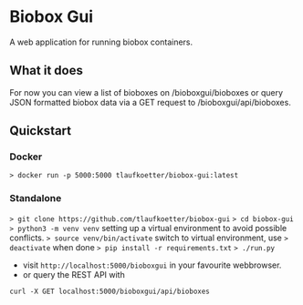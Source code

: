 # Biobox Gui

A web application for running biobox containers.

## What it does

For now you can view a list of bioboxes on /bioboxgui/bioboxes or query JSON formatted biobox data via a GET request to /bioboxgui/api/bioboxes.

## Quickstart

### Docker

``> docker run -p 5000:5000 tlaufkoetter/biobox-gui:latest``

### Standalone

``> git clone https://github.com/tlaufkoetter/biobox-gui``
``> cd biobox-gui``
``> python3 -m venv venv`` setting up a virtual environment to avoid possible conflicts.
``> source venv/bin/activate`` switch to virtual environment, use ``> deactivate`` when done
``> pip install -r requirements.txt``
``> ./run.py``

* visit ``http://localhost:5000/bioboxgui`` in your favourite webbrowser.
* or query the REST API with

``curl -X GET localhost:5000/bioboxgui/api/bioboxes``
